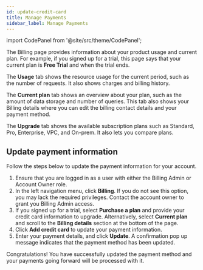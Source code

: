 ```yaml
---
id: update-credit-card
title: Manage Payments
sidebar_label: Manage Payments
---
```



import CodePanel from '@site/src/theme/CodePanel';

The Billing page provides information about your product usage and current 
plan. For example, if you signed up for a trial, this page says that your 
current plan is **Free Trial** and when the trial ends.

The **Usage** tab shows the resource usage for the current period, such as the 
number of requests. It also shows charges and billing history.

The **Current plan** tab shows an overview about your plan, such as the amount of 
data storage and number of queries. This tab also shows your Billing details 
where you can edit the billing contact details and your payment method.

The **Upgrade** tab shows the available subscription plans such as Standard, 
Pro, Enterprise, VPC, and On-prem. It also lets you compare plans.

## Update payment information

Follow the steps below to update the payment information for your account.

1. Ensure that you are logged in as a user with either the Billing Admin or 
   Account Owner role.
2. In the left navigation menu, click **Billing**. If you do not see this option, 
   you may lack the required privileges. Contact the account owner to grant 
   you Billing Admin access.
3. If you signed up for a trial, select **Purchase a plan** and provide your 
   credit card information to upgrade. Alternatively, select **Current plan** and 
   scroll to the **Billing details** section at the bottom of the page.
4. Click **Add credit card** to update your payment information. 
5. Enter your payment details, and click **Update**. A confirmation pop up
   message indicates that the payment method has been updated. 

Congratulations! You have successfully updated the payment method and your 
payments going forward will be processed with it.
